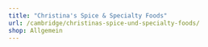 ```yaml
---
title: "Christina's Spice & Specialty Foods"
url: /cambridge/christinas-spice-und-specialty-foods/
shop: Allgemein
---
```


